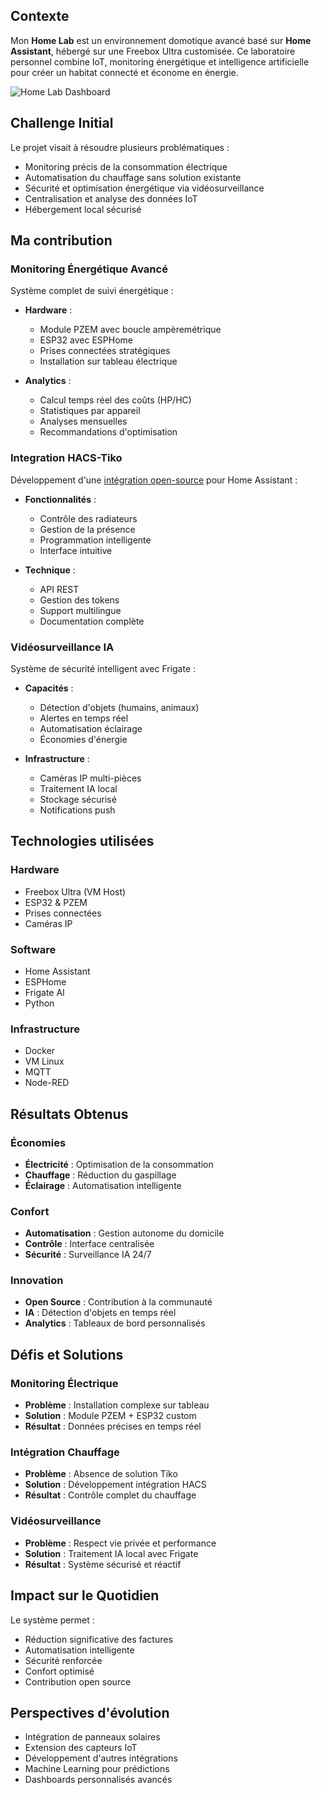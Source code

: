 ## Contexte
Mon **Home Lab** est un environnement domotique avancé basé sur **Home Assistant**, hébergé sur une Freebox Ultra customisée. Ce laboratoire personnel combine IoT, monitoring énergétique et intelligence artificielle pour créer un habitat connecté et économe en énergie.

![Home Lab Dashboard](/projects/home-lab-dashboard.png)

## Challenge Initial
Le projet visait à résoudre plusieurs problématiques :
- Monitoring précis de la consommation électrique
- Automatisation du chauffage sans solution existante
- Sécurité et optimisation énergétique via vidéosurveillance
- Centralisation et analyse des données IoT
- Hébergement local sécurisé

## Ma contribution

### Monitoring Énergétique Avancé
Système complet de suivi énergétique :

- **Hardware** :
  - Module PZEM avec boucle ampèremétrique
  - ESP32 avec ESPHome
  - Prises connectées stratégiques
  - Installation sur tableau électrique

- **Analytics** :
  - Calcul temps réel des coûts (HP/HC)
  - Statistiques par appareil
  - Analyses mensuelles
  - Recommandations d'optimisation

### Integration HACS-Tiko
Développement d'une [intégration open-source](https://github.com/CaptainIgl00/hacs-tiko) pour Home Assistant :

- **Fonctionnalités** :
  - Contrôle des radiateurs
  - Gestion de la présence
  - Programmation intelligente
  - Interface intuitive

- **Technique** :
  - API REST
  - Gestion des tokens
  - Support multilingue
  - Documentation complète

### Vidéosurveillance IA
Système de sécurité intelligent avec Frigate :

- **Capacités** :
  - Détection d'objets (humains, animaux)
  - Alertes en temps réel
  - Automatisation éclairage
  - Économies d'énergie

- **Infrastructure** :
  - Caméras IP multi-pièces
  - Traitement IA local
  - Stockage sécurisé
  - Notifications push

## Technologies utilisées

### Hardware
- Freebox Ultra (VM Host)
- ESP32 & PZEM
- Prises connectées
- Caméras IP

### Software
- Home Assistant
- ESPHome
- Frigate AI
- Python

### Infrastructure
- Docker
- VM Linux
- MQTT
- Node-RED

## Résultats Obtenus

### Économies
- **Électricité** : Optimisation de la consommation
- **Chauffage** : Réduction du gaspillage
- **Éclairage** : Automatisation intelligente

### Confort
- **Automatisation** : Gestion autonome du domicile
- **Contrôle** : Interface centralisée
- **Sécurité** : Surveillance IA 24/7

### Innovation
- **Open Source** : Contribution à la communauté
- **IA** : Détection d'objets en temps réel
- **Analytics** : Tableaux de bord personnalisés

## Défis et Solutions

### Monitoring Électrique
- **Problème** : Installation complexe sur tableau
- **Solution** : Module PZEM + ESP32 custom
- **Résultat** : Données précises en temps réel

### Intégration Chauffage
- **Problème** : Absence de solution Tiko
- **Solution** : Développement intégration HACS
- **Résultat** : Contrôle complet du chauffage

### Vidéosurveillance
- **Problème** : Respect vie privée et performance
- **Solution** : Traitement IA local avec Frigate
- **Résultat** : Système sécurisé et réactif

## Impact sur le Quotidien

Le système permet :
- Réduction significative des factures
- Automatisation intelligente
- Sécurité renforcée
- Confort optimisé
- Contribution open source

## Perspectives d'évolution
- Intégration de panneaux solaires
- Extension des capteurs IoT
- Développement d'autres intégrations
- Machine Learning pour prédictions
- Dashboards personnalisés avancés 